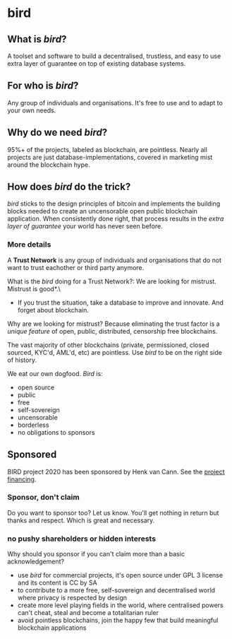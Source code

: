 # bird
## What is _bird_?
A toolset and software to build a decentralised, trustless, and easy to use extra layer of guarantee on top of existing database systems.

## For who is _bird_?
Any group of individuals and organisations. It's free to use and to adapt to your own needs.

## Why do we need _bird_?
95%+ of the projects, labeled as blockchain, are pointless. Nearly all projects are just database-implementations, covered in marketing mist around the blockchain hype.

## How does _bird_ do the trick?
_bird_ sticks to the design principles of bitcoin and implements the building blocks needed to create an uncensorable open public blockchain application. When consistently done right, that process results in the _extra layer of guarantee_ your world has never seen before.

### More details

A **Trust Network** is any group of individuals and organisations that do not want to trust eachother or third party anymore.

What is the _bird_ doing for a Trust Network?: We are looking for mistrust. Mistrust is good*.\
* If you trust the situation, take a database to improve and innovate. And forget about blockchain.

Why are we looking for mistrust? Because eliminating the trust factor is a _unique feature_ of open, public, distributed, censorship free blockchains.

The vast majority of other blockchains (private, permissioned, closed sourced, KYC'd, AML'd, etc) are pointless. Use _bird_ to be on the right side of history.

 We eat our own dogfood. _Bird_ is:
 - open source
 - public
 - free
 - self-sovereign
 - uncensorable
 - borderless
 - no obligations to sponsors
 
 ## Sponsored
 
 BIRD project 2020 has been sponsored by Henk van Cann. See the [project financing](https://docs.google.com/spreadsheets/d/1eNyadJXjTiy-e9Z7-HHrNIDi2LWWDivAsd_JjrQRjzE/edit?usp=sharing).
 
 ### Sponsor, don't claim
 
 Do you want to sponsor too? Let us know. You'll get nothing in return but thanks and respect. Which is great and necessary. 
 
  ### no pushy shareholders or hidden interests
  
  Why should you sponsor if you can't claim more than a basic acknowledgement?
 
 - use _bird_ for commercial projects, it's open source under GPL 3 license and its content is CC by SA
 - to contribute to a more free, self-sovereign and decentralised world where privacy is respected by design
 - create more level playing fields in the world, where centralised powers can't cheat, steal and become a totalitarian ruler
 - avoid pointless blockchains, join the happy few that build meaningful blockchain applications
